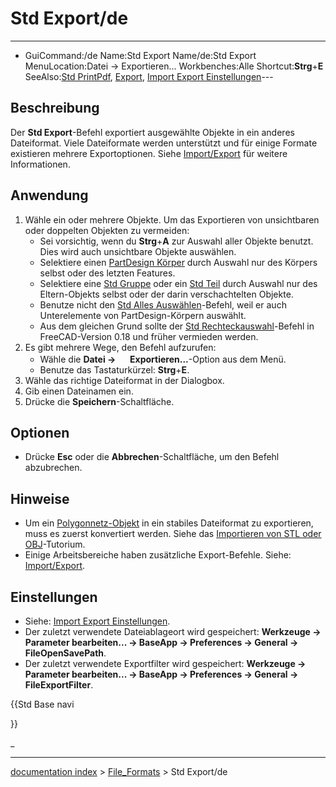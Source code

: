 # Std Export/de
---
- GuiCommand:/de
   Name:Std Export
   Name/de:Std Export
   MenuLocation:Datei → Exportieren...
   Workbenches:Alle
   Shortcut:**Strg**+**E**
   SeeAlso:[Std PrintPdf](Std_PrintPdf/de.md), [Export](Import_Export/de.md), [Import Export Einstellungen](Import_Export_Preferences/de.md)---

## Beschreibung

Der **Std Export**-Befehl exportiert ausgewählte Objekte in ein anderes Dateiformat. Viele Dateiformate werden unterstützt und für einige Formate existieren mehrere Exportoptionen. Siehe [Import/Export](Import_Export/de.md) für weitere Informationen.

## Anwendung

1.  Wähle ein oder mehrere Objekte. Um das Exportieren von unsichtbaren oder doppelten Objekten zu vermeiden:
    -   Sei vorsichtig, wenn du **Strg**+**A** zur Auswahl aller Objekte benutzt. Dies wird auch unsichtbare Objekte auswählen.
    -   Selektiere einen [PartDesign Körper](PartDesign_Body/de.md) durch Auswahl nur des Körpers selbst oder des letzten Features.
    -   Selektiere eine [Std Gruppe](Std_Group/de.md) oder ein [Std Teil](Std_Part/de.md) durch Auswahl nur des Eltern-Objekts selbst oder der darin verschachtelten Objekte.
    -   Benutze nicht den [Std Alles Auswählen](Std_SelectAll/de.md)-Befehl, weil er auch Unterelemente von PartDesign-Körpern auswählt.
    -   Aus dem gleichen Grund sollte der [Std Rechteckauswahl](Std_BoxSelection/de.md)-Befehl in FreeCAD-Version 0.18 und früher vermieden werden.
2.  Es gibt mehrere Wege, den Befehl aufzurufen:
    -   Wähle die **Datei → <img src="images/Std_Export.svg" width=16px> Exportieren...**-Option aus dem Menü.
    -   Benutze das Tastaturkürzel: **Strg**+**E**.
3.  Wähle das richtige Dateiformat in der Dialogbox.
4.  Gib einen Dateinamen ein.
5.  Drücke die **Speichern**-Schaltfläche.

## Optionen

-   Drücke **Esc** oder die **Abbrechen**-Schaltfläche, um den Befehl abzubrechen.

## Hinweise

-   Um ein [Polygonnetz-Objekt](Mesh_Workbench/de.md) in ein stabiles Dateiformat zu exportieren, muss es zuerst konvertiert werden. Siehe das [Importieren von STL oder OBJ](Import_from_STL_or_OBJ/de.md)-Tutorium.
-   Einige Arbeitsbereiche haben zusätzliche Export-Befehle. Siehe: [Import/Export](Import_Export/de.md).

## Einstellungen

-   Siehe: [Import Export Einstellungen](Import_Export_Preferences/de.md).
-   Der zuletzt verwendete Dateiablageort wird gespeichert: **Werkzeuge → Parameter bearbeiten... → BaseApp → Preferences → General → FileOpenSavePath**.
-   Der zuletzt verwendete Exportfilter wird gespeichert: **Werkzeuge → Parameter bearbeiten... → BaseApp → Preferences → General → FileExportFilter**.





{{Std Base navi

}}  

_

---
[documentation index](../README.md) > [File_Formats](Category_File_Formats.md) > Std Export/de
